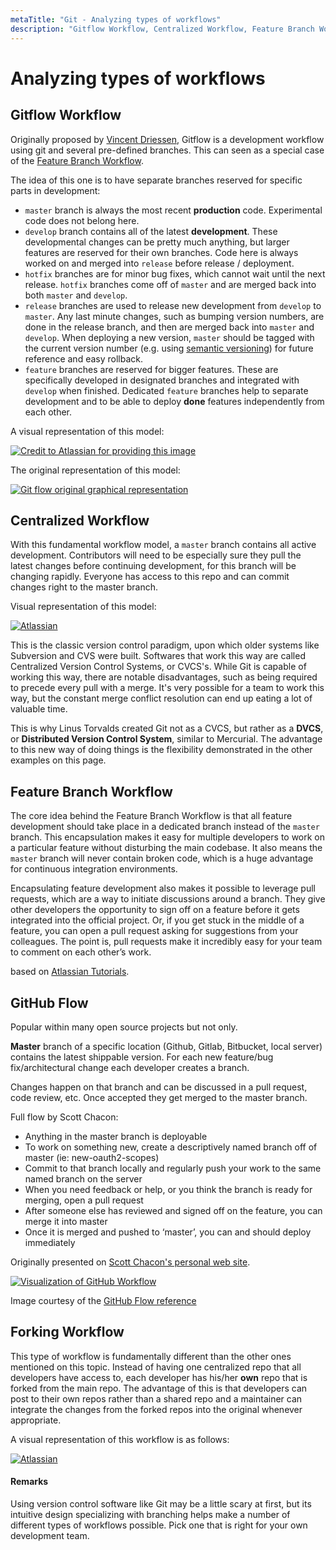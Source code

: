 ```yaml
---
metaTitle: "Git - Analyzing types of workflows"
description: "Gitflow Workflow, Centralized Workflow, Feature Branch Workflow, GitHub Flow, Forking Workflow"
---
```


# Analyzing types of workflows



## Gitflow Workflow


Originally proposed by [Vincent Driessen](http://nvie.com/posts/a-successful-git-branching-model/), Gitflow is a development workflow using git and several pre-defined branches. This can seen as a special case of the [Feature Branch Workflow](http://stackoverflow.com/documentation/git/1276/analyzing-types-of-workflows/8329/feature-branch-workflow#t=201608040553189230861).

The idea of this one is to have separate branches reserved for specific parts in development:

- `master` branch is always the most recent **production** code. Experimental code does not belong here.
- `develop` branch contains all of the latest **development**. These developmental changes can be pretty much anything, but larger features are reserved for their own branches. Code here is always worked on and merged into `release` before release / deployment.
- `hotfix` branches are for minor bug fixes, which cannot wait until the next release. `hotfix` branches come off of `master` and are merged back into both `master` and `develop`.
- `release` branches are used to release new development from `develop` to `master`. Any last minute changes, such as bumping version numbers, are done in the release branch, and then are merged back into `master` and `develop`. When deploying a new version, `master` should be tagged with the current version number (e.g. using [semantic versioning](http://semver.org/)) for future reference and easy rollback.
- `feature` branches are reserved for bigger features. These are specifically developed in designated branches and integrated with `develop` when finished. Dedicated `feature` branches help to separate development and to be able to deploy **done** features independently from each other.

A visual representation of this model:

[<img src="http://i.stack.imgur.com/TBHkD.png" alt="Credit to Atlassian for providing this image" />](http://i.stack.imgur.com/TBHkD.png)

The original representation of this model:

[<img src="http://i.stack.imgur.com/RGIng.png" alt="Git flow original graphical representation" />](http://i.stack.imgur.com/RGIng.png)



## Centralized Workflow


With this fundamental workflow model, a `master` branch contains all active development. Contributors will need to be especially sure they pull the latest changes before continuing development, for this branch will be changing rapidly. Everyone has access to this repo and can commit changes right to the master branch.

Visual representation of this model:

[<img src="https://i.stack.imgur.com/dAYXB.png" alt="Atlassian" />](https://i.stack.imgur.com/dAYXB.png)

This is the classic version control paradigm, upon which older systems like Subversion and CVS were built. Softwares that work this way are called Centralized Version Control Systems, or CVCS's. While Git is capable of working this way, there are notable disadvantages, such as being required to precede every pull with a merge. It's very possible for a team to work this way, but the constant merge conflict resolution can end up eating a lot of valuable time.

This is why Linus Torvalds created Git not as a CVCS, but rather as a **DVCS**, or **Distributed Version Control System**, similar to Mercurial. The advantage to this new way of doing things is the flexibility demonstrated in the other examples on this page.



## Feature Branch Workflow


The core idea behind the Feature Branch Workflow is that all feature development should take place in a dedicated branch instead of the `master` branch. This encapsulation makes it easy for multiple developers to work on a particular feature without disturbing the main codebase. It also means the `master` branch will never contain broken code, which is a huge advantage for continuous integration environments.

Encapsulating feature development also makes it possible to leverage pull requests, which are a way to initiate discussions around a branch. They give other developers the opportunity to sign off on a feature before it gets integrated into the official project. Or, if you get stuck in the middle of a feature, you can open a pull request asking for suggestions from your colleagues. The point is, pull requests make it incredibly easy for your team to comment on each other’s work.

based on [Atlassian Tutorials](https://www.atlassian.com/git/tutorials/comparing-workflows/feature-branch-workflow).



## GitHub Flow


Popular within many open source projects but not only.

**Master** branch of a specific location (Github, Gitlab, Bitbucket, local server) contains the latest shippable version. For each new feature/bug fix/architectural change each developer creates a branch.

Changes happen on that branch and can be discussed in a pull request, code review, etc. Once accepted they get merged to the master branch.

Full flow by Scott Chacon:

- Anything in the master branch is deployable
- To work on something new, create a descriptively named branch off of master (ie: new-oauth2-scopes)
- Commit to that branch locally and regularly push your work to the same named branch on the server
- When you need feedback or help, or you think the branch is ready for merging, open a pull request
- After someone else has reviewed and signed off on the feature, you can merge it into master
- Once it is merged and pushed to ‘master’, you can and should deploy immediately

Originally presented on [Scott Chacon's personal web site](http://scottchacon.com/2011/08/31/github-flow.html).

[<img src="http://i.stack.imgur.com/KoMdO.png" alt="Visualization of GitHub Workflow" />](http://i.stack.imgur.com/KoMdO.png)

Image courtesy of the [GitHub Flow reference](https://guides.github.com/introduction/flow/)



## Forking Workflow


This type of workflow is fundamentally different than the other ones mentioned on this topic. Instead of having one centralized repo that all developers have access to, each developer has his/her **own** repo that is forked from the main repo. The advantage of this is that developers can post to their own repos rather than a shared repo and a maintainer can integrate the changes from the forked repos into the original whenever appropriate.

A visual representation of this workflow is as follows:

[<img src="http://i.stack.imgur.com/FAI5q.png" alt="Atlassian" />](http://i.stack.imgur.com/FAI5q.png)



#### Remarks


Using version control software like Git may be a little scary at first, but its intuitive design specializing with branching helps make a number of different types of workflows possible. Pick one that is right for your own development team.

